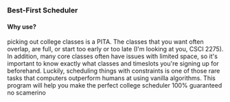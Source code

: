 ### Best-First Scheduler

#### Why use?

picking out college classes is a PITA. The classes that you want often overlap, are full, or start too early or too late (I'm looking at you, CSCI 2275). In addition, many core classes often have issues with limited space, so it's important to know exactly what classes and timeslots you're signing up for beforehand. Luckily, scheduling things with constraints is one of those rare tasks that computers outperform humans at using vanilla algorithms. This program will help you make the perfect college scheduler 100% guaranteed no scamerino 


